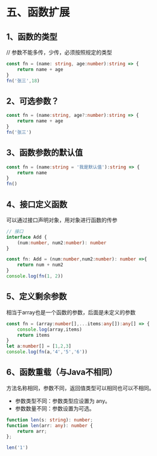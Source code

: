 # 五、函数扩展

## 1、函数的类型
// 参数不能多传，少传，必须按照规定的类型
```ts
const fn = (name: string, age:number):string => {
    return name + age
}
fn('张三',18)
```

## 2、可选参数？
```ts
const fn = (name:string, age?:number):string => {
    return name + age
}
fn('张三')
```

## 3、函数参数的默认值
```ts
const fn = (name:string = '我是默认值'):string => {
    return name
}
fn()
```

## 4、接口定义函数
可以通过接口声明对象，用对象进行函数的传参
```ts
// 接口
interface Add {
    (num:number, num2:number): number
}

const fn: Add = (num:number,num2:number): number =>{
    return num + num2
}
console.log(fn(1, 2))
```

## 5、定义剩余参数
相当于array也是一个函数的参数，后面是未定义的参数
```ts
const fn = (array:number[],...items:any[]):any[] => {
    console.log(array,items)
    return items
}
let a:number[] = [1,2,3]
console.log(fn(a,'4','5','6'))
```

## 6、函数重载（与Java不相同）
方法名称相同，参数不同，返回值类型可以相同也可以不相同。
- 参数类型不同：参数类型应设置为 any。
- 参数数量不同：参数设置为可选。
```ts
function len(s: string): number;
function len(arr: any): number {
    return arr;
};

len('1')
```